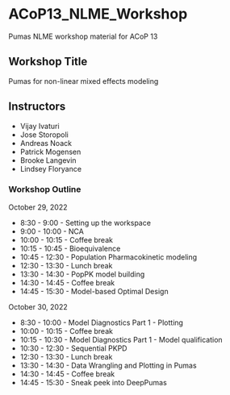 # ACoP13_NLME_Workshop
Pumas NLME workshop material for ACoP 13 

## Workshop Title

Pumas for non-linear mixed effects modeling

## Instructors

- Vijay Ivaturi
- Jose Storopoli
- Andreas Noack
- Patrick Mogensen
- Brooke Langevin
- Lindsey Floryance

### Workshop Outline

October 29, 2022
- 8:30 - 9:00 - Setting up the workspace
- 9:00 - 10:00 - NCA
- 10:00 - 10:15 - Coffee break
- 10:15 - 10:45 - Bioequivalence
- 10:45 - 12:30 - Population Pharmacokinetic modeling
- 12:30 - 13:30 - Lunch break
- 13:30 - 14:30 - PopPK model building
- 14:30 - 14:45 - Coffee break
- 14:45 - 15:30 - Model-based Optimal Design

October 30, 2022
- 8:30 - 10:00 - Model Diagnostics Part 1 - Plotting
- 10:00 - 10:15 - Coffee break
- 10:15 - 10:30 - Model Diagnostics Part 1 - Model qualification
- 10:30 - 12:30 - Sequential PKPD 
- 12:30 - 13:30 - Lunch break
- 13:30 - 14:30 - Data Wrangling and Plotting in Pumas
- 14:30 - 14:45 - Coffee break
- 14:45 - 15:30 - Sneak peek into DeepPumas
